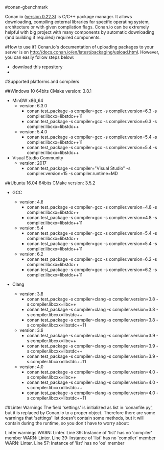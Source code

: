 #conan-gbenchmark

Conan.io ([version 0.22.3](https://github.com/conan-io/conan/releases/download/0.22.3/conan-ubuntu-64_0_22_3.deb)) is C/C++ package manager. It allows downloading, compiling external libraries for specific operating system, architecture or with given compilation flags. Conan.io can be extremely helpful with big project with many components by automatic downloading (and building if required) required components.

#How to use it?
Conan.io's documentation of uploading packages to your server is on http://docs.conan.io/en/latest/packaging/upload.html.
However, you can easily follow steps below:
* download this repository
* 



#Supported platforms and compilers

##Windows 10 64bits
CMake version: 3.8.1

* MinGW x86_64
  * version: 6.3.0
    - conan test_package -s compiler=gcc -s compiler.version=6.3 -s compiler.libcxx=libstdc++11
    - conan test_package -s compiler=gcc -s compiler.version=6.3 -s compiler.libcxx=libstdc++
  * version: 5.4.0
    - conan test_package -s compiler=gcc -s compiler.version=5.4 -s compiler.libcxx=libstdc++11
    - conan test_package -s compiler=gcc -s compiler.version=5.4 -s compiler.libcxx=libstdc++
* Visual Studio Community 
  * version: 2017
    - conan test_package -s compiler="Visual Studio" -s compiler.version=15 -s compiler.runtime=MD

##Ubuntu 16.04 64bits
CMake version: 3.5.2
* GCC
  * version: 4.8
    - conan test_package -s compiler=gcc -s compiler.version=4.8 -s compiler.libcxx=libstdc++
    - conan test_package -s compiler=gcc -s compiler.version=4.8 -s compiler.libcxx=libstdc++11
  * version: 5.4
    - conan test_package -s compiler=gcc -s compiler.version=5.4 -s compiler.libcxx=libstdc++
    - conan test_package -s compiler=gcc -s compiler.version=5.4 -s compiler.libcxx=libstdc++11
  * version: 6.2
    - conan test_package -s compiler=gcc -s compiler.version=6.2 -s compiler.libcxx=libstdc++
    - conan test_package -s compiler=gcc -s compiler.version=6.2 -s compiler.libcxx=libstdc++11

* Clang
  * version: 3.8
    - conan test_package -s compiler=clang -s compiler.version=3.8 -s compiler.libcxx=libc++
    - conan test_package -s compiler=clang -s compiler.version=3.8 -s compiler.libcxx=libstdc++
    - conan test_package -s compiler=clang -s compiler.version=3.8 -s compiler.libcxx=libstdc++11
  * version: 3.9
    - conan test_package -s compiler=clang -s compiler.version=3.9 -s compiler.libcxx=libc++
    - conan test_package -s compiler=clang -s compiler.version=3.9 -s compiler.libcxx=libstdc++
    - conan test_package -s compiler=clang -s compiler.version=3.9 -s compiler.libcxx=libstdc++11
  * version: 4.0
    - conan test_package -s compiler=clang -s compiler.version=4.0 -s compiler.libcxx=libc++
    - conan test_package -s compiler=clang -s compiler.version=4.0 -s compiler.libcxx=libstdc++
    - conan test_package -s compiler=clang -s compiler.version=4.0 -s compiler.libcxx=libstdc++11

##Linter Warnings
The field 'settings' is initialized as list in 'conanfile.py', but it is replaced by Conan.io to a proper object. Therefore there are some warnings that 'settings' list doesn't contain some methods, but it will contain during the runtime, so you don't have to worry about:

Linter warnings
    WARN: Linter. Line 39: Instance of 'list' has no 'compiler' member
    WARN: Linter. Line 39: Instance of 'list' has no 'compiler' member
    WARN: Linter. Line 57: Instance of 'list' has no 'os' member
